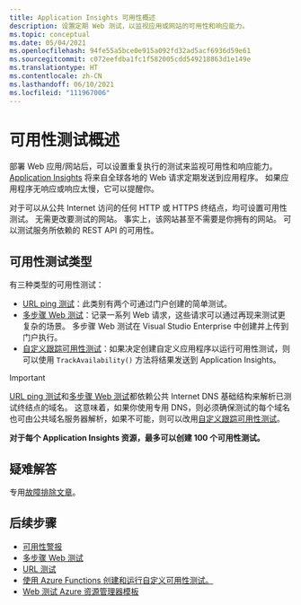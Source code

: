 ```yaml
---
title: Application Insights 可用性概述
description: 设置定期 Web 测试，以监视应用或网站的可用性和响应能力。
ms.topic: conceptual
ms.date: 05/04/2021
ms.openlocfilehash: 94fe55a5bce0e915a092fd32ad5acf6936d59e61
ms.sourcegitcommit: c072eefdba1fc1f582005cdd549218863d1e149e
ms.translationtype: HT
ms.contentlocale: zh-CN
ms.lasthandoff: 06/10/2021
ms.locfileid: "111967006"
---
```

# <a name="availability-tests-overview"></a>可用性测试概述

部署 Web 应用/网站后，可以设置重复执行的测试来监视可用性和响应能力。 [Application Insights](./app-insights-overview.md) 将来自全球各地的 Web 请求定期发送到应用程序。 如果应用程序无响应或响应太慢，它可以提醒你。

对于可以从公共 Internet 访问的任何 HTTP 或 HTTPS 终结点，均可设置可用性测试。 无需更改要测试的网站。 事实上，该网站甚至不需要是你拥有的网站。 可以测试服务所依赖的 REST API 的可用性。

## <a name="types-of-availability-tests"></a>可用性测试类型

有三种类型的可用性测试：

* [URL ping 测试](monitor-web-app-availability.md)：此类别有两个可通过门户创建的简单测试。
* [多步骤 Web 测试](availability-multistep.md)：记录一系列 Web 请求，这些请求可以通过再现来测试更复杂的场景。 多步骤 Web 测试在 Visual Studio Enterprise 中创建并上传到门户执行。
* [自定义跟踪可用性测试](/dotnet/api/microsoft.applicationinsights.telemetryclient.trackavailability)：如果决定创建自定义应用程序以运行可用性测试，则可以使用 `TrackAvailability()` 方法将结果发送到 Application Insights。

> [!IMPORTANT]
> [URL ping 测试](monitor-web-app-availability.md)和[多步骤 Web 测试](availability-multistep.md)都依赖公共 Internet DNS 基础结构来解析已测试终结点的域名。 这意味着，如果你使用专用 DNS，则必须确保测试的每个域名也可由公共域名服务器解析，如果不可能，则可以改用[自定义跟踪可用性测试](/dotnet/api/microsoft.applicationinsights.telemetryclient.trackavailability)。

**对于每个 Application Insights 资源，最多可以创建 100 个可用性测试。**

## <a name="troubleshooting"></a>疑难解答

专用[故障排除文章](troubleshoot-availability.md)。

## <a name="next-step"></a>后续步骤

* [可用性警报](availability-alerts.md)
* [多步骤 Web 测试](availability-multistep.md)
* [URL 测试](monitor-web-app-availability.md)
* [使用 Azure Functions 创建和运行自定义可用性测试。](availability-azure-functions.md)
* [Web 测试 Azure 资源管理器模板](/azure/templates/microsoft.insights/webtests?tabs=json)